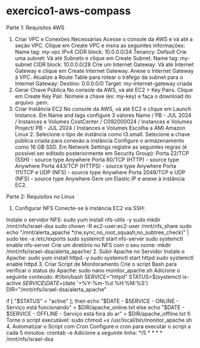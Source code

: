 # exercico1-aws-compass
Parte 1: Requisitos AWS
1. Criar VPC e Conexões Necessárias
Acesse o console da AWS e vá até a seção VPC.
Clique em Create VPC e insira as seguintes informações:
Name tag: my-vpc
IPv4 CIDR block: 10.0.0.0/24
Tenancy: Default
Crie uma subnet:
Vá até Subnets e clique em Create Subnet.
Name tag: my-subnet
CIDR block: 10.0.0.0/28
Crie um Internet Gateway:
Vá até Internet Gateway e clique em Create Internet Gateway.
Anexe o Internet Gateway à VPC.
Atualize a Route Table para rotear o tráfego da subnet para o Internet Gateway:
Destino: 0.0.0.0/0
Target: my-internet-gateway criada
2. Gerar Chave Pública
No console da AWS, vá até EC2 > Key Pairs.
Clique em Create Key Pair.
Nomeie a chave (ex: my-key) e faça o download do arquivo .pem.
3. Criar Instância EC2
No console da AWS, vá até EC2 e clique em Launch Instance.
Em Name and tags configure 3 valores
Name / PB - JUL 2024 / Instances e Volumes
CostCenter / C092000024 / Instances e Volumes
Project/ PB - JUL 2024 / Instances e Volumes
Escolha a AMI Amazon Linux 2.
Selecione o tipo de instância como t3.small.
Selecione a chave pública criada para conexão a instância
Configure o armazenamento como 16 GB SSD.
Em Network Settings registre as seguintes regras (é possível ser editado posteriormente em Security Group):
Porta 22/TCP (SSH) - source type Anywhere
Porta 80/TCP (HTTP) - source type Anywhere
Porta 443/TCP (HTTPS) - source type Anywhere
Porta 111/TCP e UDP (NFS) - source type Anywhere
Porta 2049/TCP e UDP (NFS) - source type Anywhere
Gere um Elastic IP e anexe à instância EC2.

Parte 2: Requisitos no Linux
1. Configurar NFS
Conecte-se à instância EC2 via SSH:

Instale o servidor NFS:
sudo yum install nfs-utils -y
sudo mkdir /mnt/nfs/israel-dsa
sudo chown -R ec2-user:ec2-user /mnt/nfs_share
sudo echo "/mnt/alerta_apache *(rw,sync,no_root_squash,no_subtree_check)" | sudo tee -a /etc/exports
sudo systemctl start nfs-server
sudo systemctl enable nfs-server
Crie um diretório no NFS com o seu nome:
mkdir /mnt/nfs/israel-dsa/alerta_apache/
2. Subir Apache no Servidor
Instale o Apache:
sudo yum install httpd -y
sudo systemctl start httpd
sudo systemctl enable httpd
3. Criar Script de Monitoramento
Crie o script Bash para verificar o status do Apache:
sudo nano monitor_apache.sh
Adicione o seguinte conteúdo:
#!/bin/bash
SERVICE="httpd"
STATUS=$(systemctl is-active $SERVICE)
DATE=$(date '+%Y-%m-%d %H:%M:%S')
DIR="/mnt/nfs/israel-dsa/alerta_apache"

if [ "$STATUS" = "active" ]; then
  echo "$DATE - $SERVICE - ONLINE - Serviço está funcionando" > $DIR/apache_online.txt
else
  echo "$DATE - $SERVICE - OFFLINE - Serviço está fora do ar" > $DIR/apache_offline.txt
fi
Torne o script executável:
sudo chmod +x /usr/local/bin/monitor_apache.sh
4. Automatizar o Script com Cron
Configure o cron para executar o script a cada 5 minutos:
crontab -e
Adicione a seguinte linha:
*/5 * * * * /mnt/nfs/israel-dsa
